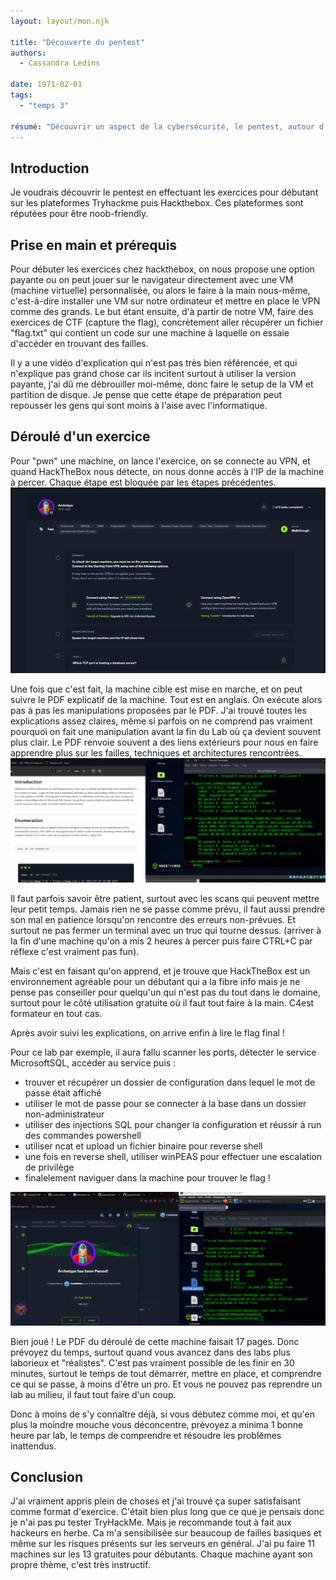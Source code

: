 ```yaml
---
layout: layout/mon.njk

title: "Découverte du pentest"
authors:
  - Cassandra Ledins

date: 1971-02-01
tags: 
  - "temps 3"

résumé: "Découvrir un aspect de la cybersécurité, le pentest, autour d'exercices en ligne variés"
---
```


## Introduction

Je voudrais découvrir le pentest en effectuant les exercices pour débutant sur les plateformes Tryhackme puis Hackthebox. Ces plateformes sont réputées pour être noob-friendly.

## Prise en main et prérequis

Pour débuter les exercices chez hackthebox, on nous propose une option payante ou on peut jouer sur le navigateur directement avec une VM (machine virtuelle) personnalisée, ou alors le faire à la main nous-même, c'est-à-dire installer une VM sur notre ordinateur et mettre en place le VPN comme des grands. Le but étant ensuite, d'à partir de notre VM, faire des exercices de CTF (capture the flag), concrètement aller récupérer un fichier "flag.txt" qui contient un code sur une machine à laquelle on essaie d'accéder en trouvant des failles.

Il y a une vidéo d'explication qui n'est pas très bien référencée, et qui n'explique pas grand chose car ils incitent surtout à utiliser la version payante, j'ai dû me débrouiller moi-même, donc faire le setup de la VM et partition de disque. Je pense que cette étape de préparation peut repousser les gens qui sont moins à l'aise avec l'informatique.

## Déroulé d'un exercice

Pour "pwn" une machine, on lance l'exercice, on se connecte au VPN, et quand HackTheBox nous détecte, on nous donne accès à l'IP de la machine à percer. Chaque étape est bloquée par les étapes précédentes.
![](./Intro.png)

Une fois que c'est fait, la machine cible est mise en marche, et on peut suivre le PDF explicatif de la machine. Tout est en anglais. On exécute alors pas à pas les manipulations proposées par le PDF. J'ai trouvé toutes les explications assez claires, même si parfois on ne comprend pas vraiment pourquoi on fait une manipulation avant la fin du Lab où ça devient souvent plus clair. Le PDF renvoie souvent a des liens extérieurs pour nous en faire apprendre plus sur les failles, techniques et architectures rencontrées. 
![](./deroule.png)

Il faut parfois savoir être patient, surtout avec les scans qui peuvent mettre leur petit temps. Jamais rien ne se passe comme prévu, il faut aussi prendre son mal en patience lorsqu'on rencontre des erreurs non-prévues. Et surtout ne pas fermer un terminal avec un truc qui tourne dessus. (arriver à la fin d'une machine qu'on a mis 2 heures à percer puis faire CTRL+C par réflexe c'est vraiment pas fun). 

Mais c'est en faisant qu'on apprend, et je trouve que HackTheBox est un environnement agréable pour un débutant qui a la fibre info mais je ne pense pas conseiller pour quelqu'un qui n'est pas du tout dans le domaine, surtout pour le côté utilisation gratuite où il faut tout faire à la main. C4est formateur en tout cas.

Après avoir suivi les explications, on arrive enfin à lire le flag final !

Pour ce lab par exemple, il aura fallu scanner les ports, détecter le service MicrosoftSQL, accéder au service puis :

- trouver et récupérer un dossier de configuration dans lequel le mot de passe était affiché
- utiliser le mot de passe pour se connecter à la base dans un dossier non-administrateur
- utiliser des injections SQL pour changer la configuration et réussir à run des commandes powershell
- utiliser ncat et upload un fichier binaire pour reverse shell
- une fois en reverse shell, utiliser winPEAS pour effectuer une escalation de privilège 
- finalelement naviguer dans la machine pour trouver le flag !

![](./final.png)

Bien joué ! Le PDF du déroulé de cette machine faisait 17 pages. Donc prévoyez du temps, surtout quand vous avancez dans des labs plus laborieux et "réalistes". C'est pas vraiment possible de les finir en 30 minutes, surtout le temps de tout démarrer, mettre en place, et comprendre ce qui se passe, à moins d'être un pro. Et vous ne pouvez pas reprendre un lab au milieu, il faut tout faire d'un coup. 

Donc à moins de s'y connaître déjà, si vous débutez comme moi, et qu'en plus la moindre mouche vous déconcentre, prévoyez a minima 1 bonne heure par lab, le temps de comprendre et résoudre les problèmes inattendus.

## Conclusion

J'ai vraiment appris plein de choses et j'ai trouvé ça super satisfaisant comme format d'exercice. C'était bien plus long que ce que je pensais donc je n'ai pas pu tester TryHackMe. Mais je recommande tout à fait aux hackeurs en herbe. Ca m'a sensibilisée sur beaucoup de failles basiques et même sur les risques présents sur les serveurs en général. J'ai pu faire 11 machines sur les 13 gratuites pour débutants. Chaque machine ayant son propre thème, c'est très instructif.

